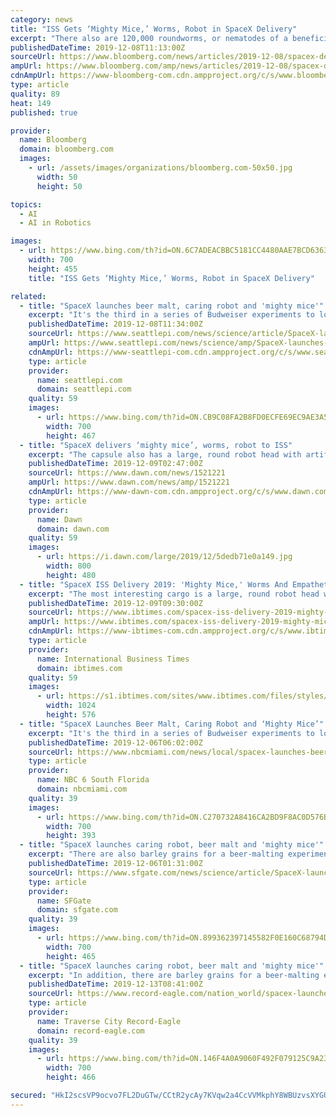 ```yaml
---
category: news
title: "ISS Gets ‘Mighty Mice,’ Worms, Robot in SpaceX Delivery"
excerpt: "There also are 120,000 roundworms, or nematodes of a beneficial variety that are part of an agricultural study. The capsule also has a large, round robot head with artificial intelligence and the ability to sense astronauts' emotions. Named Cimon, it's an improved version of what flew up last year to be tested as an astronaut's helper."
publishedDateTime: 2019-12-08T11:13:00Z
sourceUrl: https://www.bloomberg.com/news/articles/2019-12-08/spacex-delivers-mighty-mice-worms-robot-to-space-station
ampUrl: https://www.bloomberg.com/amp/news/articles/2019-12-08/spacex-delivers-mighty-mice-worms-robot-to-space-station
cdnAmpUrl: https://www-bloomberg-com.cdn.ampproject.org/c/s/www.bloomberg.com/amp/news/articles/2019-12-08/spacex-delivers-mighty-mice-worms-robot-to-space-station
type: article
quality: 89
heat: 149
published: true

provider:
  name: Bloomberg
  domain: bloomberg.com
  images:
    - url: /assets/images/organizations/bloomberg.com-50x50.jpg
      width: 50
      height: 50

topics:
  - AI
  - AI in Robotics

images:
  - url: https://www.bing.com/th?id=ON.6C7ADEACBBC5181CC4480AAE7BCD6363
    width: 700
    height: 455
    title: "ISS Gets ‘Mighty Mice,’ Worms, Robot in SpaceX Delivery"

related:
  - title: "SpaceX launches beer malt, caring robot and 'mighty mice'"
    excerpt: "It's the third in a series of Budweiser experiments to look at how barley germination is affected by weightlessness. The shipment also includes a large, plastic 3-D printed robot head with artificial intelligence, according to its German creators. It's named Cimon, pronounced Simon, the same as the prototype that flew up last year. This ..."
    publishedDateTime: 2019-12-08T11:34:00Z
    sourceUrl: https://www.seattlepi.com/news/science/article/SpaceX-launches-caring-robot-beer-malt-and-14884493.php
    ampUrl: https://www.seattlepi.com/news/science/amp/SpaceX-launches-caring-robot-beer-malt-and-14884493.php
    cdnAmpUrl: https://www-seattlepi-com.cdn.ampproject.org/c/s/www.seattlepi.com/news/science/amp/SpaceX-launches-caring-robot-beer-malt-and-14884493.php
    type: article
    provider:
      name: seattlepi.com
      domain: seattlepi.com
    quality: 59
    images:
      - url: https://www.bing.com/th?id=ON.CB9C08FA2B8FD0ECFE69EC9AE3A5DDAF
        width: 700
        height: 467
  - title: "SpaceX delivers ‘mighty mice’, worms, robot to ISS"
    excerpt: "The capsule also has a large, round robot head with artificial intelligence and the ability to sense astronauts’ emotions. Named Cimon, it’s an improved version of what flew up last year to be tested as an astronaut’s helper. Nasa has tucked some Christmas presents in the shipment for the station’s six-person crew, as well."
    publishedDateTime: 2019-12-09T02:47:00Z
    sourceUrl: https://www.dawn.com/news/1521221
    ampUrl: https://www.dawn.com/news/amp/1521221
    cdnAmpUrl: https://www-dawn-com.cdn.ampproject.org/c/s/www.dawn.com/news/amp/1521221
    type: article
    provider:
      name: Dawn
      domain: dawn.com
    quality: 59
    images:
      - url: https://i.dawn.com/large/2019/12/5dedb71e0a149.jpg
        width: 800
        height: 480
  - title: "SpaceX ISS Delivery 2019: 'Mighty Mice,' Worms And Empathetic Robot"
    excerpt: "The most interesting cargo is a large, round robot head with an artificial intelligence named Cimon. It will work as an astronaut’s helper. The spaceship has also delivered a high-resolution imager, designed by Japan Aerospace Exploration Agency. A brewing firm has also sent its product samples to ISS to test how barley behaves in space."
    publishedDateTime: 2019-12-09T09:30:00Z
    sourceUrl: https://www.ibtimes.com/spacex-iss-delivery-2019-mighty-mice-worms-empathetic-robot-2881727
    ampUrl: https://www.ibtimes.com/spacex-iss-delivery-2019-mighty-mice-worms-empathetic-robot-2881727?amp=1
    cdnAmpUrl: https://www-ibtimes-com.cdn.ampproject.org/c/s/www.ibtimes.com/spacex-iss-delivery-2019-mighty-mice-worms-empathetic-robot-2881727?amp=1
    type: article
    provider:
      name: International Business Times
      domain: ibtimes.com
    quality: 59
    images:
      - url: https://s1.ibtimes.com/sites/www.ibtimes.com/files/styles/full/public/2019/11/11/an-image-grab-taken-from-a-spacex-video.jpg
        width: 1024
        height: 576
  - title: "SpaceX Launches Beer Malt, Caring Robot and ‘Mighty Mice’"
    excerpt: "It's the third in a series of Budweiser experiments to look at how barley germination is affected by weightlessness. The shipment also includes a large, plastic 3-D printed robot head with artificial intelligence, according to its German creators. It's named Cimon, pronounced Simon, the same as the prototype that flew up last year. This ..."
    publishedDateTime: 2019-12-06T06:02:00Z
    sourceUrl: https://www.nbcmiami.com/news/local/spacex-launches-beer-malt-caring-robot-and-mighty-mice/2159130/
    type: article
    provider:
      name: NBC 6 South Florida
      domain: nbcmiami.com
    quality: 39
    images:
      - url: https://www.bing.com/th?id=ON.C270732A8416CA2BD9F8AC0D576B1430
        width: 700
        height: 393
  - title: "SpaceX launches caring robot, beer malt and 'mighty mice'"
    excerpt: "There are also barley grains for a beer-malting experiment by Anheuser-Busch. The shipment also includes a large, plastic 3-D printed robot head with artificial intelligence, according to its German creators. It's named Cimon, pronounced Simon, the same as the prototype that flew up last year. This upgraded version is designed to show empathy ..."
    publishedDateTime: 2019-12-06T01:31:00Z
    sourceUrl: https://www.sfgate.com/news/science/article/SpaceX-launches-caring-robot-beer-malt-and-14884493.php
    type: article
    provider:
      name: SFGate
      domain: sfgate.com
    quality: 39
    images:
      - url: https://www.bing.com/th?id=ON.899362397145582F0E160C68794DBD49
        width: 700
        height: 465
  - title: "SpaceX launches caring robot, beer malt and 'mighty mice'"
    excerpt: "In addition, there are barley grains for a beer-malting experiment by Anheuser-Busch. The shipment also includes a large, plastic 3-D printed robot head with artificial intelligence, according to its German creators. It's named Cimon, pronounced Simon, the same as the prototype that flew up last year. This upgraded version is designed to show ..."
    publishedDateTime: 2019-12-13T08:41:00Z
    sourceUrl: https://www.record-eagle.com/nation_world/spacex-launches-caring-robot-beer-malt-and-mighty-mice/article_12e5a536-be3e-526a-bc10-de7a2276d661.html
    type: article
    provider:
      name: Traverse City Record-Eagle
      domain: record-eagle.com
    quality: 39
    images:
      - url: https://www.bing.com/th?id=ON.146F4A0A9060F492F079125C9A2359C2
        width: 700
        height: 466

secured: "HkI2scsVP9ocvo7FL2DuGTw/CCtR2ycAy7KVqw2a4CcVVMkphY8WBUzvsXYGU0Fl1XksGsmx12vchriAAN2ZckyUnrbCKMa8lQyDn8uI84lchQgukX4mMiAXEhLxVtmix6CjXJqHPAC+8kOiuO4dN/caPXhlQOq+B1cHRYQ1uoDaIwF6dcKBxjAETZAbDTJvMg8pd5e9/R9xnsrCbIBivcDmUKfhZpmXl2hmcJoa7wMeGkfWyeGGTiIqozl+yZTAAt+l/4pgxc+qrA+zAv0NyQ==;XUQtCRT0lUrmDPljHmoUqg=="
---
```


